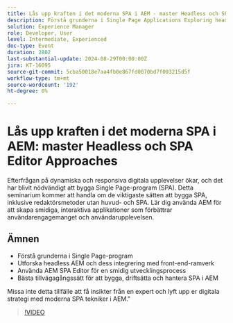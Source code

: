 ```yaml
---
title: Lås upp kraften i det moderna SPA i AEM - master Headless och SPA Editor Approves
description: Förstå grunderna i Single Page Applications Exploring headless AEM and its integration with front-end frameworks Utilizing the AEM SPA Editor for a streamlined development process Best practices for building, deploying, and managing SPA in AEMDonte this möjlighet att få insikter från en expert och lyft upp er digitala strategi med moderna SPA-tekniker i AEM."
solution: Experience Manager
role: Developer, User
level: Intermediate, Experienced
doc-type: Event
duration: 2802
last-substantial-update: 2024-08-29T00:00:00Z
jira: KT-16095
source-git-commit: 5cba50018e7aa4fb0e867fd0070bd7f003215d5f
workflow-type: tm+mt
source-wordcount: '192'
ht-degree: 0%

---
```



# Lås upp kraften i det moderna SPA i AEM: master Headless och SPA Editor Approaches

Efterfrågan på dynamiska och responsiva digitala upplevelser ökar, och det har blivit nödvändigt att bygga Single Page-program (SPA). Detta seminarium kommer att handla om de viktigaste sätten att bygga SPA, inklusive redaktörsmetoder utan huvud- och SPA. Lär dig använda AEM för att skapa smidiga, interaktiva applikationer som förbättrar användarengagemanget och användarupplevelsen.

## Ämnen

* Förstå grunderna i Single Page-program
* Utforska headless AEM och dess integrering med front-end-ramverk
* Använda AEM SPA Editor för en smidig utvecklingsprocess
* Bästa tillvägagångssätt för att bygga, driftsätta och hantera SPA i AEM

Missa inte detta tillfälle att få insikter från en expert och lyft upp er digitala strategi med moderna SPA tekniker i AEM.&quot;

>[!VIDEO](https://video.tv.adobe.com/v/3433168/?learn=on)
